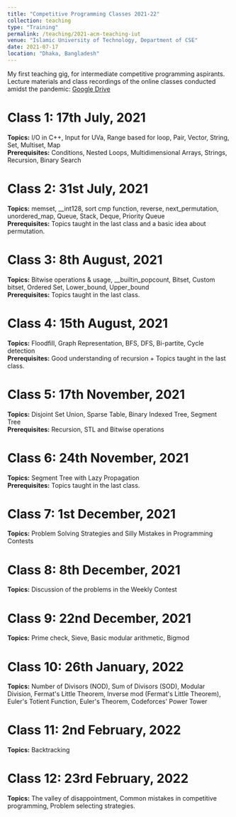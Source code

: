 ```yaml
---
title: "Competitive Programming Classes 2021-22"
collection: teaching
type: "Training"
permalink: /teaching/2021-acm-teaching-iut
venue: "Islamic University of Technology, Department of CSE"
date: 2021-07-17
location: "Dhaka, Bangladesh"
---
```


My first teaching gig, for intermediate competitive programming aspirants.
<br>
Lecture materials and class recordings of the online classes conducted amidst the pandemic: [Google Drive](https://drive.google.com/drive/folders/17H7GnZsCFehxjpeLmNM93dVoF_18qAJJ?usp=sharing)

Class 1: 17th July, 2021
======
**Topics:** I/O in C++, Input for UVa, Range based for loop, Pair, Vector, String, Set, Multiset, Map
<br>
**Prerequisites:** Conditions, Nested Loops, Multidimensional Arrays, Strings, Recursion, Binary Search

Class 2: 31st July, 2021
======
**Topics:** memset, __int128, sort cmp function, reverse, next_permutation, unordered_map, Queue, Stack, Deque, Priority Queue
<br>
**Prerequisites:** Topics taught in the last class and a basic idea about permutation.

Class 3: 8th August, 2021
======
**Topics:** Bitwise operations & usage, __builtin_popcount, Bitset, Custom bitset, Ordered Set, Lower_bound, Upper_bound
<br>
**Prerequisites:** Topics taught in the last class.

Class 4: 15th August, 2021
======
**Topics:**  Floodfill, Graph Representation, BFS, DFS, Bi-partite, Cycle detection
<br>
**Prerequisites:** Good understanding of recursion + Topics taught in the last class.

Class 5: 17th November, 2021
======
**Topics:**  Disjoint Set Union, Sparse Table, Binary Indexed Tree, Segment Tree
<br>
**Prerequisites:** Recursion, STL and Bitwise operations

Class 6: 24th November, 2021
======
**Topics:**  Segment Tree with Lazy Propagation
<br>
**Prerequisites:** Topics taught in the last class.

Class 7: 1st December, 2021
======
**Topics:**  Problem Solving Strategies and Silly Mistakes in Programming Contests

Class 8: 8th December, 2021
======
**Topics:**  Discussion of the problems in the Weekly Contest

Class 9: 22nd December, 2021
======
**Topics:**  Prime check, Sieve, Basic modular arithmetic, Bigmod

Class 10: 26th January, 2022
======
**Topics:**  Number of Divisors (NOD), Sum of Divisors (SOD), Modular Division, Fermat's Little Theorem, Inverse mod (Fermat's Little Theorem), Euler's Totient Function, Euler's Theorem, Codeforces' Power Tower

Class 11: 2nd February, 2022
======
**Topics:**  Backtracking

Class 12: 23rd February, 2022
======
**Topics:**  The valley of disappointment, Common mistakes in competitive programming, Problem selecting strategies.